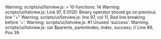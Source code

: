 Warning: scripts/ui/listview.js: > 10 functions: 14
Warning: scripts/ui/listview.js: Line 97, E:0120: Binary operator should go on previous line "+"
Warning: scripts/ui/listview.js: line 97, col 11, Bad line breaking before '+'.
Warning: scripts/ui/listview.js:  #1 Unused 'success'.
Warning: scripts/ui/listview.js:     var $parents, parentindex, index, success; // Line 89, Pos 39
